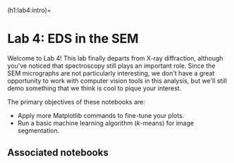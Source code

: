 (h1:lab4:intro)=
# Lab 4: EDS in the SEM


Welcome to Lab 4!
This lab finally departs from X-ray diffraction, although you've noticed that spectroscopy still plays an important role. 
Since the SEM micrographs are not particularly interesting, we don't have a great opportunity to work with computer vision tools in this analysis, but we'll still demo something that we think is cool to pique your interest.

The primary objectives of these notebooks are:
- Apply more Matplotlib commands to fine-tune your plots.
- Run a basic machine learning algorithm ($k$-means) for image segmentation.

## Associated notebooks 

```{tableofcontents}
```